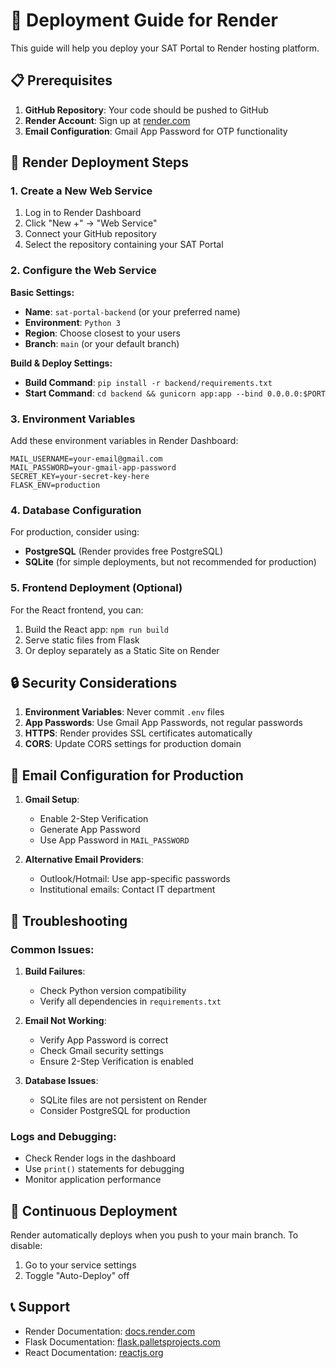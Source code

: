 # 🚀 Deployment Guide for Render

This guide will help you deploy your SAT Portal to Render hosting platform.

## 📋 Prerequisites

1. **GitHub Repository**: Your code should be pushed to GitHub
2. **Render Account**: Sign up at [render.com](https://render.com)
3. **Email Configuration**: Gmail App Password for OTP functionality

## 🔧 Render Deployment Steps

### 1. Create a New Web Service

1. Log in to Render Dashboard
2. Click "New +" → "Web Service"
3. Connect your GitHub repository
4. Select the repository containing your SAT Portal

### 2. Configure the Web Service

**Basic Settings:**
- **Name**: `sat-portal-backend` (or your preferred name)
- **Environment**: `Python 3`
- **Region**: Choose closest to your users
- **Branch**: `main` (or your default branch)

**Build & Deploy Settings:**
- **Build Command**: `pip install -r backend/requirements.txt`
- **Start Command**: `cd backend && gunicorn app:app --bind 0.0.0.0:$PORT`

### 3. Environment Variables

Add these environment variables in Render Dashboard:

```
MAIL_USERNAME=your-email@gmail.com
MAIL_PASSWORD=your-gmail-app-password
SECRET_KEY=your-secret-key-here
FLASK_ENV=production
```

### 4. Database Configuration

For production, consider using:
- **PostgreSQL** (Render provides free PostgreSQL)
- **SQLite** (for simple deployments, but not recommended for production)

### 5. Frontend Deployment (Optional)

For the React frontend, you can:
1. Build the React app: `npm run build`
2. Serve static files from Flask
3. Or deploy separately as a Static Site on Render

## 🔒 Security Considerations

1. **Environment Variables**: Never commit `.env` files
2. **App Passwords**: Use Gmail App Passwords, not regular passwords
3. **HTTPS**: Render provides SSL certificates automatically
4. **CORS**: Update CORS settings for production domain

## 📧 Email Configuration for Production

1. **Gmail Setup**:
   - Enable 2-Step Verification
   - Generate App Password
   - Use App Password in `MAIL_PASSWORD`

2. **Alternative Email Providers**:
   - Outlook/Hotmail: Use app-specific passwords
   - Institutional emails: Contact IT department

## 🚨 Troubleshooting

### Common Issues:

1. **Build Failures**:
   - Check Python version compatibility
   - Verify all dependencies in `requirements.txt`

2. **Email Not Working**:
   - Verify App Password is correct
   - Check Gmail security settings
   - Ensure 2-Step Verification is enabled

3. **Database Issues**:
   - SQLite files are not persistent on Render
   - Consider PostgreSQL for production

### Logs and Debugging:

- Check Render logs in the dashboard
- Use `print()` statements for debugging
- Monitor application performance

## 🔄 Continuous Deployment

Render automatically deploys when you push to your main branch. To disable:
1. Go to your service settings
2. Toggle "Auto-Deploy" off

## 📞 Support

- Render Documentation: [docs.render.com](https://docs.render.com)
- Flask Documentation: [flask.palletsprojects.com](https://flask.palletsprojects.com)
- React Documentation: [reactjs.org](https://reactjs.org) 